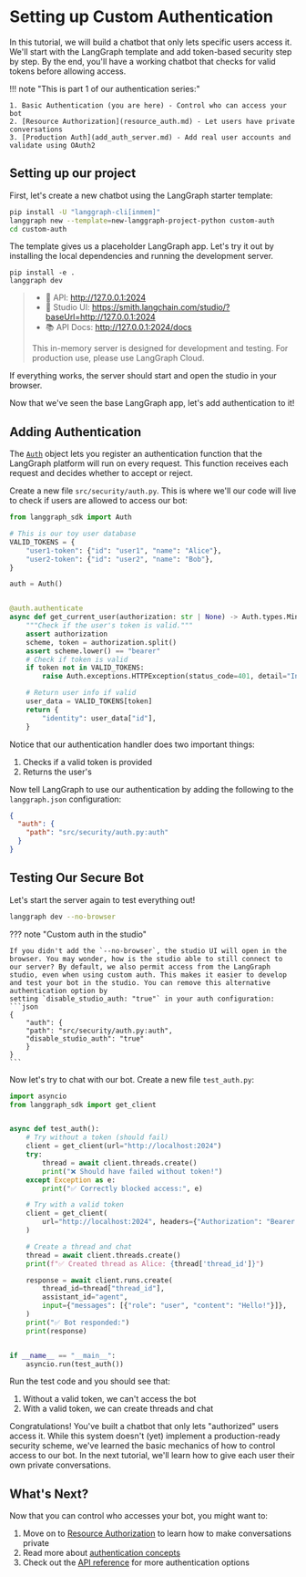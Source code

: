 # Setting up Custom Authentication

In this tutorial, we will build a chatbot that only lets specific users access it. We'll start with the LangGraph template and add token-based security step by step. By the end, you'll have a working chatbot that checks for valid tokens before allowing access.

!!! note "This is part 1 of our authentication series:"

    1. Basic Authentication (you are here) - Control who can access your bot
    2. [Resource Authorization](resource_auth.md) - Let users have private conversations
    3. [Production Auth](add_auth_server.md) - Add real user accounts and validate using OAuth2

## Setting up our project

First, let's create a new chatbot using the LangGraph starter template:

```bash
pip install -U "langgraph-cli[inmem]"
langgraph new --template=new-langgraph-project-python custom-auth
cd custom-auth
```

The template gives us a placeholder LangGraph app. Let's try it out by installing the local dependencies and running the development server.
```shell
pip install -e .
langgraph dev
```
> - 🚀 API: http://127.0.0.1:2024
> - 🎨 Studio UI: https://smith.langchain.com/studio/?baseUrl=http://127.0.0.1:2024
> - 📚 API Docs: http://127.0.0.1:2024/docs
> 
> This in-memory server is designed for development and testing.
> For production use, please use LangGraph Cloud.

If everything works, the server should start and open the studio in your browser.

Now that we've seen the base LangGraph app, let's add authentication to it!

## Adding Authentication

The [`Auth`](../../cloud/reference/sdk/python_sdk_ref.md#langgraph_sdk.auth.Auth) object lets you register an authentication function that the LangGraph platform will run on every request. This function receives each request and decides whether to accept or reject.

Create a new file `src/security/auth.py`. This is where we'll our code will live to check if users are allowed to access our bot:

```python
from langgraph_sdk import Auth

# This is our toy user database
VALID_TOKENS = {
    "user1-token": {"id": "user1", "name": "Alice"},
    "user2-token": {"id": "user2", "name": "Bob"},
}

auth = Auth()


@auth.authenticate
async def get_current_user(authorization: str | None) -> Auth.types.MinimalUserDict:
    """Check if the user's token is valid."""
    assert authorization
    scheme, token = authorization.split()
    assert scheme.lower() == "bearer"
    # Check if token is valid
    if token not in VALID_TOKENS:
        raise Auth.exceptions.HTTPException(status_code=401, detail="Invalid token")

    # Return user info if valid
    user_data = VALID_TOKENS[token]
    return {
        "identity": user_data["id"],
    }
```

Notice that our authentication handler does two important things:

1. Checks if a valid token is provided
2. Returns the user's 

Now tell LangGraph to use our authentication by adding the following to the `langgraph.json` configuration:

```json
{
  "auth": {
    "path": "src/security/auth.py:auth"
  }
}
```

## Testing Our Secure Bot

Let's start the server again to test everything out!

```bash
langgraph dev --no-browser
```

??? note "Custom auth in the studio"

    If you didn't add the `--no-browser`, the studio UI will open in the browser. You may wonder, how is the studio able to still connect to our server? By default, we also permit access from the LangGraph studio, even when using custom auth. This makes it easier to develop and test your bot in the studio. You can remove this alternative authentication option by
    setting `disable_studio_auth: "true"` in your auth configuration:
    ```json
    {
        "auth": {
        "path": "src/security/auth.py:auth",
        "disable_studio_auth": "true"
        }
    }
    ```

Now let's try to chat with our bot. Create a new file `test_auth.py`:

```python
import asyncio
from langgraph_sdk import get_client


async def test_auth():
    # Try without a token (should fail)
    client = get_client(url="http://localhost:2024")
    try:
        thread = await client.threads.create()
        print("❌ Should have failed without token!")
    except Exception as e:
        print("✅ Correctly blocked access:", e)

    # Try with a valid token
    client = get_client(
        url="http://localhost:2024", headers={"Authorization": "Bearer user1-token"}
    )

    # Create a thread and chat
    thread = await client.threads.create()
    print(f"✅ Created thread as Alice: {thread['thread_id']}")

    response = await client.runs.create(
        thread_id=thread["thread_id"],
        assistant_id="agent",
        input={"messages": [{"role": "user", "content": "Hello!"}]},
    )
    print("✅ Bot responded:")
    print(response)


if __name__ == "__main__":
    asyncio.run(test_auth())
```

Run the test code and you should see that:
1. Without a valid token, we can't access the bot
2. With a valid token, we can create threads and chat

Congratulations! You've built a chatbot that only lets "authorized" users access it. While this system doesn't (yet) implement a production-ready security scheme, we've learned the basic mechanics of how to control access to our bot. In the next tutorial, we'll learn how to give each user their own private conversations.

## What's Next?

Now that you can control who accesses your bot, you might want to:
1. Move on to [Resource Authorization](resource_auth.md) to learn how to make conversations private
2. Read more about [authentication concepts](../../concepts/auth.md)
3. Check out the [API reference](../../cloud/reference/sdk/python_sdk_ref.md) for more authentication options